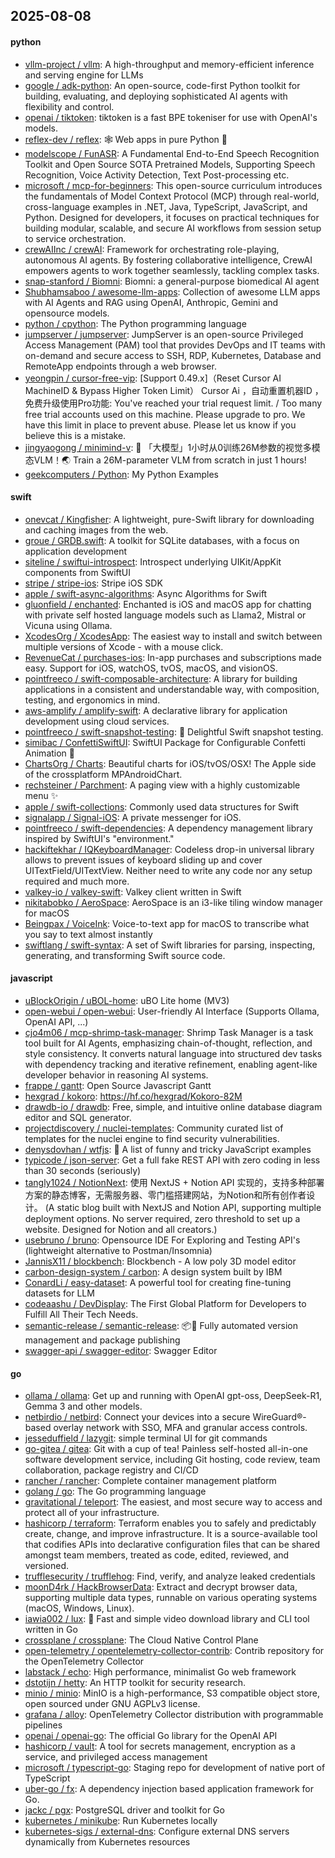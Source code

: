 ## 2025-08-08

#### python
* [vllm-project / vllm](https://github.com/vllm-project/vllm): A high-throughput and memory-efficient inference and serving engine for LLMs
* [google / adk-python](https://github.com/google/adk-python): An open-source, code-first Python toolkit for building, evaluating, and deploying sophisticated AI agents with flexibility and control.
* [openai / tiktoken](https://github.com/openai/tiktoken): tiktoken is a fast BPE tokeniser for use with OpenAI's models.
* [reflex-dev / reflex](https://github.com/reflex-dev/reflex): 🕸️ Web apps in pure Python 🐍
* [modelscope / FunASR](https://github.com/modelscope/FunASR): A Fundamental End-to-End Speech Recognition Toolkit and Open Source SOTA Pretrained Models, Supporting Speech Recognition, Voice Activity Detection, Text Post-processing etc.
* [microsoft / mcp-for-beginners](https://github.com/microsoft/mcp-for-beginners): This open-source curriculum introduces the fundamentals of Model Context Protocol (MCP) through real-world, cross-language examples in .NET, Java, TypeScript, JavaScript, and Python. Designed for developers, it focuses on practical techniques for building modular, scalable, and secure AI workflows from session setup to service orchestration.
* [crewAIInc / crewAI](https://github.com/crewAIInc/crewAI): Framework for orchestrating role-playing, autonomous AI agents. By fostering collaborative intelligence, CrewAI empowers agents to work together seamlessly, tackling complex tasks.
* [snap-stanford / Biomni](https://github.com/snap-stanford/Biomni): Biomni: a general-purpose biomedical AI agent
* [Shubhamsaboo / awesome-llm-apps](https://github.com/Shubhamsaboo/awesome-llm-apps): Collection of awesome LLM apps with AI Agents and RAG using OpenAI, Anthropic, Gemini and opensource models.
* [python / cpython](https://github.com/python/cpython): The Python programming language
* [jumpserver / jumpserver](https://github.com/jumpserver/jumpserver): JumpServer is an open-source Privileged Access Management (PAM) tool that provides DevOps and IT teams with on-demand and secure access to SSH, RDP, Kubernetes, Database and RemoteApp endpoints through a web browser.
* [yeongpin / cursor-free-vip](https://github.com/yeongpin/cursor-free-vip): [Support 0.49.x]（Reset Cursor AI MachineID & Bypass Higher Token Limit） Cursor Ai ，自动重置机器ID ， 免费升级使用Pro功能: You've reached your trial request limit. / Too many free trial accounts used on this machine. Please upgrade to pro. We have this limit in place to prevent abuse. Please let us know if you believe this is a mistake.
* [jingyaogong / minimind-v](https://github.com/jingyaogong/minimind-v): 🚀 「大模型」1小时从0训练26M参数的视觉多模态VLM！🌏 Train a 26M-parameter VLM from scratch in just 1 hours!
* [geekcomputers / Python](https://github.com/geekcomputers/Python): My Python Examples

#### swift
* [onevcat / Kingfisher](https://github.com/onevcat/Kingfisher): A lightweight, pure-Swift library for downloading and caching images from the web.
* [groue / GRDB.swift](https://github.com/groue/GRDB.swift): A toolkit for SQLite databases, with a focus on application development
* [siteline / swiftui-introspect](https://github.com/siteline/swiftui-introspect): Introspect underlying UIKit/AppKit components from SwiftUI
* [stripe / stripe-ios](https://github.com/stripe/stripe-ios): Stripe iOS SDK
* [apple / swift-async-algorithms](https://github.com/apple/swift-async-algorithms): Async Algorithms for Swift
* [gluonfield / enchanted](https://github.com/gluonfield/enchanted): Enchanted is iOS and macOS app for chatting with private self hosted language models such as Llama2, Mistral or Vicuna using Ollama.
* [XcodesOrg / XcodesApp](https://github.com/XcodesOrg/XcodesApp): The easiest way to install and switch between multiple versions of Xcode - with a mouse click.
* [RevenueCat / purchases-ios](https://github.com/RevenueCat/purchases-ios): In-app purchases and subscriptions made easy. Support for iOS, watchOS, tvOS, macOS, and visionOS.
* [pointfreeco / swift-composable-architecture](https://github.com/pointfreeco/swift-composable-architecture): A library for building applications in a consistent and understandable way, with composition, testing, and ergonomics in mind.
* [aws-amplify / amplify-swift](https://github.com/aws-amplify/amplify-swift): A declarative library for application development using cloud services.
* [pointfreeco / swift-snapshot-testing](https://github.com/pointfreeco/swift-snapshot-testing): 📸 Delightful Swift snapshot testing.
* [simibac / ConfettiSwiftUI](https://github.com/simibac/ConfettiSwiftUI): SwiftUI Package for Configurable Confetti Animation 🎉
* [ChartsOrg / Charts](https://github.com/ChartsOrg/Charts): Beautiful charts for iOS/tvOS/OSX! The Apple side of the crossplatform MPAndroidChart.
* [rechsteiner / Parchment](https://github.com/rechsteiner/Parchment): A paging view with a highly customizable menu ✨
* [apple / swift-collections](https://github.com/apple/swift-collections): Commonly used data structures for Swift
* [signalapp / Signal-iOS](https://github.com/signalapp/Signal-iOS): A private messenger for iOS.
* [pointfreeco / swift-dependencies](https://github.com/pointfreeco/swift-dependencies): A dependency management library inspired by SwiftUI's "environment."
* [hackiftekhar / IQKeyboardManager](https://github.com/hackiftekhar/IQKeyboardManager): Codeless drop-in universal library allows to prevent issues of keyboard sliding up and cover UITextField/UITextView. Neither need to write any code nor any setup required and much more.
* [valkey-io / valkey-swift](https://github.com/valkey-io/valkey-swift): Valkey client written in Swift
* [nikitabobko / AeroSpace](https://github.com/nikitabobko/AeroSpace): AeroSpace is an i3-like tiling window manager for macOS
* [Beingpax / VoiceInk](https://github.com/Beingpax/VoiceInk): Voice-to-text app for macOS to transcribe what you say to text almost instantly
* [swiftlang / swift-syntax](https://github.com/swiftlang/swift-syntax): A set of Swift libraries for parsing, inspecting, generating, and transforming Swift source code.

#### javascript
* [uBlockOrigin / uBOL-home](https://github.com/uBlockOrigin/uBOL-home): uBO Lite home (MV3)
* [open-webui / open-webui](https://github.com/open-webui/open-webui): User-friendly AI Interface (Supports Ollama, OpenAI API, ...)
* [cjo4m06 / mcp-shrimp-task-manager](https://github.com/cjo4m06/mcp-shrimp-task-manager): Shrimp Task Manager is a task tool built for AI Agents, emphasizing chain-of-thought, reflection, and style consistency. It converts natural language into structured dev tasks with dependency tracking and iterative refinement, enabling agent-like developer behavior in reasoning AI systems.
* [frappe / gantt](https://github.com/frappe/gantt): Open Source Javascript Gantt
* [hexgrad / kokoro](https://github.com/hexgrad/kokoro): https://hf.co/hexgrad/Kokoro-82M
* [drawdb-io / drawdb](https://github.com/drawdb-io/drawdb): Free, simple, and intuitive online database diagram editor and SQL generator.
* [projectdiscovery / nuclei-templates](https://github.com/projectdiscovery/nuclei-templates): Community curated list of templates for the nuclei engine to find security vulnerabilities.
* [denysdovhan / wtfjs](https://github.com/denysdovhan/wtfjs): 🤪 A list of funny and tricky JavaScript examples
* [typicode / json-server](https://github.com/typicode/json-server): Get a full fake REST API with zero coding in less than 30 seconds (seriously)
* [tangly1024 / NotionNext](https://github.com/tangly1024/NotionNext): 使用 NextJS + Notion API 实现的，支持多种部署方案的静态博客，无需服务器、零门槛搭建网站，为Notion和所有创作者设计。 (A static blog built with NextJS and Notion API, supporting multiple deployment options. No server required, zero threshold to set up a website. Designed for Notion and all creators.)
* [usebruno / bruno](https://github.com/usebruno/bruno): Opensource IDE For Exploring and Testing API's (lightweight alternative to Postman/Insomnia)
* [JannisX11 / blockbench](https://github.com/JannisX11/blockbench): Blockbench - A low poly 3D model editor
* [carbon-design-system / carbon](https://github.com/carbon-design-system/carbon): A design system built by IBM
* [ConardLi / easy-dataset](https://github.com/ConardLi/easy-dataset): A powerful tool for creating fine-tuning datasets for LLM
* [codeaashu / DevDisplay](https://github.com/codeaashu/DevDisplay): The First Global Platform for Developers to Fulfill All Their Tech Needs.
* [semantic-release / semantic-release](https://github.com/semantic-release/semantic-release): 📦🚀 Fully automated version management and package publishing
* [swagger-api / swagger-editor](https://github.com/swagger-api/swagger-editor): Swagger Editor

#### go
* [ollama / ollama](https://github.com/ollama/ollama): Get up and running with OpenAI gpt-oss, DeepSeek-R1, Gemma 3 and other models.
* [netbirdio / netbird](https://github.com/netbirdio/netbird): Connect your devices into a secure WireGuard®-based overlay network with SSO, MFA and granular access controls.
* [jesseduffield / lazygit](https://github.com/jesseduffield/lazygit): simple terminal UI for git commands
* [go-gitea / gitea](https://github.com/go-gitea/gitea): Git with a cup of tea! Painless self-hosted all-in-one software development service, including Git hosting, code review, team collaboration, package registry and CI/CD
* [rancher / rancher](https://github.com/rancher/rancher): Complete container management platform
* [golang / go](https://github.com/golang/go): The Go programming language
* [gravitational / teleport](https://github.com/gravitational/teleport): The easiest, and most secure way to access and protect all of your infrastructure.
* [hashicorp / terraform](https://github.com/hashicorp/terraform): Terraform enables you to safely and predictably create, change, and improve infrastructure. It is a source-available tool that codifies APIs into declarative configuration files that can be shared amongst team members, treated as code, edited, reviewed, and versioned.
* [trufflesecurity / trufflehog](https://github.com/trufflesecurity/trufflehog): Find, verify, and analyze leaked credentials
* [moonD4rk / HackBrowserData](https://github.com/moonD4rk/HackBrowserData): Extract and decrypt browser data, supporting multiple data types, runnable on various operating systems (macOS, Windows, Linux).
* [iawia002 / lux](https://github.com/iawia002/lux): 👾 Fast and simple video download library and CLI tool written in Go
* [crossplane / crossplane](https://github.com/crossplane/crossplane): The Cloud Native Control Plane
* [open-telemetry / opentelemetry-collector-contrib](https://github.com/open-telemetry/opentelemetry-collector-contrib): Contrib repository for the OpenTelemetry Collector
* [labstack / echo](https://github.com/labstack/echo): High performance, minimalist Go web framework
* [dstotijn / hetty](https://github.com/dstotijn/hetty): An HTTP toolkit for security research.
* [minio / minio](https://github.com/minio/minio): MinIO is a high-performance, S3 compatible object store, open sourced under GNU AGPLv3 license.
* [grafana / alloy](https://github.com/grafana/alloy): OpenTelemetry Collector distribution with programmable pipelines
* [openai / openai-go](https://github.com/openai/openai-go): The official Go library for the OpenAI API
* [hashicorp / vault](https://github.com/hashicorp/vault): A tool for secrets management, encryption as a service, and privileged access management
* [microsoft / typescript-go](https://github.com/microsoft/typescript-go): Staging repo for development of native port of TypeScript
* [uber-go / fx](https://github.com/uber-go/fx): A dependency injection based application framework for Go.
* [jackc / pgx](https://github.com/jackc/pgx): PostgreSQL driver and toolkit for Go
* [kubernetes / minikube](https://github.com/kubernetes/minikube): Run Kubernetes locally
* [kubernetes-sigs / external-dns](https://github.com/kubernetes-sigs/external-dns): Configure external DNS servers dynamically from Kubernetes resources
